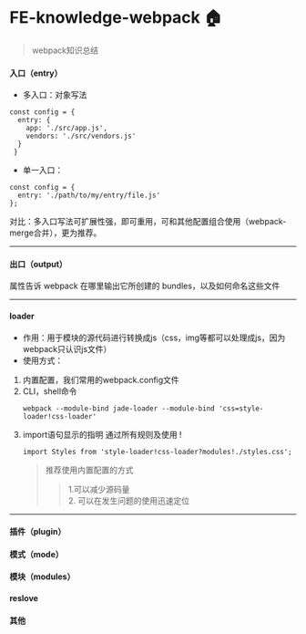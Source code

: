 # FE-knowledge-webpack 🏠
> webpack知识总结

#### 入口（entry）
  * 多入口：对象写法
```
const config = {
  entry: {
    app: './src/app.js',
    vendors: './src/vendors.js'
  }
 }
  ```
  * 单一入口：
```
const config = {
  entry: './path/to/my/entry/file.js'
};
```
对比：多入口写法可扩展性强，即可重用，可和其他配置组合使用（webpack-merge合并），更为推荐。

---------
#### 出口（output）
 属性告诉 webpack 在哪里输出它所创建的 bundles，以及如何命名这些文件
 
---------
#### loader   
 * 作用：用于模块的源代码进行转换成js（css，img等都可以处理成js，因为webpack只认识js文件）
 * 使用方式： 
 1. 内置配置，我们常用的webpack.config文件
 2. CLI，shell命令
    ```
    webpack --module-bind jade-loader --module-bind 'css=style-loader!css-loader'
    ```
 3. import语句显示的指明
      通过所有规则及使用 !
     ```
     import Styles from 'style-loader!css-loader?modules!./styles.css';
     ```
     > 推荐使用内置配置的方式   
     > >1.可以减少源码量   
     > > 2. 可以在发生问题的使用迅速定位
     
---------

#### 插件（plugin）
#### 模式（mode）
#### 模块（modules）
#### reslove
#### 其他

